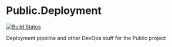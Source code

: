 # Public.Deployment

[![Build Status](https://dev.azure.com/MichaelTrullasGarcia/Public/_apis/build/status%2FPublic%20-%20Deploy?branchName=main)](https://dev.azure.com/MichaelTrullasGarcia/Public/_build/latest?definitionId=4&branchName=main)

Deployment pipeline and other DevOps stuff for the Public project
